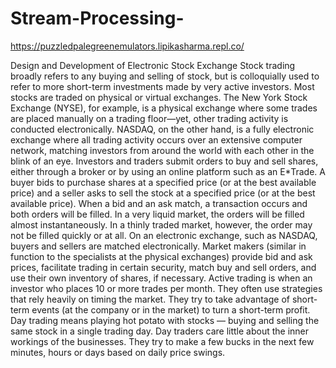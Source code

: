 # Stream-Processing-

https://puzzledpalegreenemulators.lipikasharma.repl.co/

Design and Development of Electronic Stock Exchange
Stock trading broadly refers to any buying and selling of stock, but is colloquially used to refer to
more short-term investments made by very active investors. Most stocks are traded on physical or
virtual exchanges. The New York Stock Exchange (NYSE), for example, is a physical exchange
where some trades are placed manually on a trading floor—yet, other trading activity is conducted
electronically. NASDAQ, on the other hand, is a fully electronic exchange where all trading
activity occurs over an extensive computer network, matching investors from around the world
with each other in the blink of an eye. Investors and traders submit orders to buy and sell shares,
either through a broker or by using an online platform such as an E*Trade.
A buyer bids to purchase shares at a specified price (or at the best available price) and a seller asks
to sell the stock at a specified price (or at the best available price). When a bid and an ask match,
a transaction occurs and both orders will be filled. In a very liquid market, the orders will be filled
almost instantaneously. In a thinly traded market, however, the order may not be filled quickly or
at all. On an electronic exchange, such as NASDAQ, buyers and sellers are matched electronically.
Market makers (similar in function to the specialists at the physical exchanges) provide bid and
ask prices, facilitate trading in certain security, match buy and sell orders, and use their own
inventory of shares, if necessary.
Active trading is when an investor who places 10 or more trades per month. They often use
strategies that rely heavily on timing the market. They try to take advantage of short-term events
(at the company or in the market) to turn a short-term profit. Day trading means playing hot potato
with stocks — buying and selling the same stock in a single trading day. Day traders care little
about the inner workings of the businesses. They try to make a few bucks in the next few minutes,
hours or days based on daily price swings.
